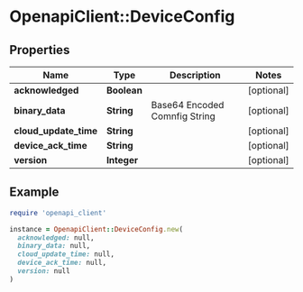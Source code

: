 # OpenapiClient::DeviceConfig

## Properties

| Name | Type | Description | Notes |
| ---- | ---- | ----------- | ----- |
| **acknowledged** | **Boolean** |  | [optional] |
| **binary_data** | **String** | Base64 Encoded Comnfig String | [optional] |
| **cloud_update_time** | **String** |  | [optional] |
| **device_ack_time** | **String** |  | [optional] |
| **version** | **Integer** |  | [optional] |

## Example

```ruby
require 'openapi_client'

instance = OpenapiClient::DeviceConfig.new(
  acknowledged: null,
  binary_data: null,
  cloud_update_time: null,
  device_ack_time: null,
  version: null
)
```

